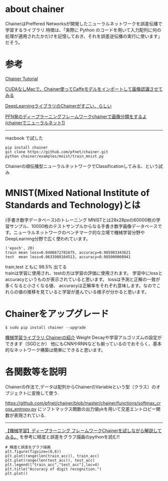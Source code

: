 # about chainer
ChainerはPreffered Networksが開発したニューラルネットワークを誤差伝播で学習するライブラリ.特徴は、「実際に Python のコードを用いて入力配列に何の処理が適用されたかだけを記憶しておき、それを誤差逆伝播の実行に使います」だそう。

# 参考

[Chainer Tutorial](http://docs.chainer.org/en/latest/tutorial/index.html)

[CUDAなしMacで、Chainer使ってCaffeモデルをインポートして画像認識させてみる](http://d.hatena.ne.jp/shi3z/20150711/1436566217)


[DeepLearningライブラリのChainerがすごい、らしい](http://cvl-robot.hateblo.jp/entry/2015/06/11/223928)

[PFN発のディープラーニングフレームワークchainerで画像分類をするよ(chainerでニューラルネット1)](http://hi-king.hatenablog.com/entry/2015/06/11/021144)

***
macbook で試した
```
pip install chainer
git clone https://github.com/pfnet/chainer.git
python chainer/examples/mnist/train_mnist.py
```
Chainerの順伝播型ニューラルネットワークでClassificationしてみる、という試み

# MNIST(Mixed National Institute of Standards and Technology)とは
(手書き数字データベース)のトレーニング
MNISTとは28x28pxの60000枚の学習サンプル、10000枚のテストサンプルからなる手書き数字画像データベースです。ニューラルネットワークのベンチマーク的な立場で機械学習分野やDeepLearning分野で広く使われています。

``` output
('epoch', 20)
train mean loss=0.0486672781675, accuracy=0.985983343621
test  mean loss=0.0633980164513, accuracy=0.985000008941
```

train,test ともに 98.5% 出てる  
trainは学習に使用され、testの方は学習の評価に使用されます。
学習中にlossとaccuracyというものが表示されていると思います。
lossは予測と正解の一致が多くなると小さくなる値、
accuracyは正解率をそれぞれ意味します。なのでこれらの値の推移を見ていると学習が進んでいる様子が分かると思います。

# Chainerをアップグレード
```
$ sudo pip install chainer --upgrade
```
[機械学習ライブラリ Chainerの紹介](http://nonbiri-tereka.hatenablog.com/entry/2015/06/14/225706)
Weight Decayや学習アルゴリズムの設定ができます（SGDとか）
他にもCNNやRNNなども揃っているのでおそらく、基本的なネットワーク構築は簡単にできると思います。

# 各関数等を説明
Chainerの作法で,データは配列からChainerのVariableという型（クラス）のオブジェクトに変換して使う.

https://github.com/pfnet/chainer/blob/master/chainer/functions/softmax_cross_entropy.py にソフトマックス関数の出力値ykを用いて交差エントロピー関数が表現されている.
***
[【機械学習】ディープラーニング フレームワークChainerを試しながら解説してみる。](http://qiita.com/kenmatsu4/items/7b8d24d4c5144a686412)
を参考に精度と誤差をグラフ描画のpythonを読む!!
```
# 精度と誤差をグラフ描画
plt.figure(figsize=(8,6))
plt.plot(range(len(train_acc)), train_acc)
plt.plot(range(len(test_acc)), test_acc)
plt.legend(["train_acc","test_acc"],loc=4)
plt.title("Accuracy of digit recognition.")
plt.plot()
```

